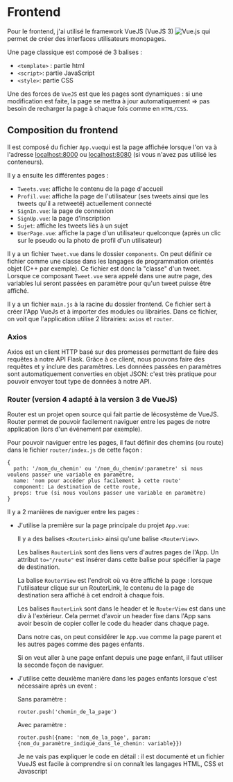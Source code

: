 # Frontend

Pour le frontend, j'ai utilisé le framework VueJS (VueJS 3) 
![Vue.js](https://img.shields.io/badge/vuejs-%2335495e.svg?style=for-the-badge&logo=vuedotjs&logoColor=%234FC08D)
qui permet de créer des interfaces utilisateurs monopages.

Une page classique est composé de 3 balises :
* `<template>` : partie html
* `<script>`: partie JavaScript
* `<style>`: partie CSS

Une des forces de `VueJS` est que les pages sont dynamiques : si une modification est faite, la page se mettra à jour automatiquement => pas besoin de recharger la page à chaque fois comme en `HTML/CSS`.


## Composition du frontend

Il est composé du fichier `App.vue`qui est la page affichée lorsque l'on va à l'adresse [localhost:8000](http://127.0.0.1:8000/) ou [localhost:8080](http://127.0.0.1:8080/) (si vous n'avez pas utilisé les conteneurs).

Il y a ensuite les différentes pages :
* `Tweets.vue`: affiche le contenu de la page d'accueil
* `Profil.vue`: affiche la page de l'utilisateur (ses tweets ainsi que les tweets qu'il a retweeté) actuellement connecté
* `SignIn.vue`: la page de connexion
* `SignUp.vue`: la page d'inscription
* `Sujet`: affiche les tweets liés à un sujet
* `UserPage.vue`: affiche la page d'un utilisateur quelconque (après un clic sur le pseudo ou la photo de profil d'un utilisateur)

Il y a un fichier `Tweet.vue` dans le dossier `components`. On peut définir ce fichier comme une classe dans les langages de programmation orientés objet (C++ par exemple). Ce fichier est donc la "classe" d'un tweet. Lorsque ce composant `Tweet.vue` sera appelé dans une autre page, des variables lui seront passées en paramètre pour qu'un tweet puisse être affiché.

Il y a un fichier `main.js` à la racine du dossier frontend. Ce fichier sert à créer l'App VueJs et à importer des modules ou librairies. Dans ce fichier, on voit que l'application utilise 2 librairies: `axios` et `router`.

### Axios

Axios est un client HTTP basé sur des promesses permettant de faire des requêtes à notre API Flask. Grâce à ce client, nous pouvons faire des requêtes et y inclure des paramètres. Les données passées en paramètres sont automatiquement converties en objet JSON: c'est très pratique pour pouvoir envoyer tout type de données à notre API.


### Router (version 4 adapté à la version 3 de VueJS)

Router est un projet open source qui fait partie de lécosystème de VueJS. Router permet de pouvoir facilement naviguer entre les pages de notre application (lors d'un événement par exemple). 

Pour pouvoir naviguer entre les pages, il faut définir des chemins (ou route) dans le fichier `router/index.js` de cette façon :

```
{
  path: '/nom_du_chemin' ou '/nom_du_chemin/:parametre' si nous voulons passer une variable en paramètre,
  name: 'nom pour accéder plus facilement à cette route'
  component: La destination de cette route,
  props: true (si nous voulons passer une variable en paramètre)
}

```

Il y a 2 manières de naviguer entre les pages :

* J'utilise la première sur la page principale du projet `App.vue`:

  Il y a des balises `<RouterLink>` ainsi qu'une balise `<RouterView>`. 

  Les balises `RouterLink` sont des liens vers d'autres pages de l'App. Un attribut `to="/route"` est insérer dans cette balise pour spécifier la page de destination.

  La balise `RouterView` est l'endroit où va être affiché la page : lorsque l'utilisateur clique sur un RouterLink, le contenu de la page de destination sera affiché à   cet endroit à chaque fois. 

  Les balises `RouterLink` sont dans le header et le `RouterView` est dans une div à l'extérieur. Cela permet d'avoir un header fixe dans l'App sans avoir besoin de     copier coller le code du header dans chaque page.

  Dans notre cas, on peut considérer le `App.vue` comme la page parent et les autres pages comme des pages enfants.

  Si on veut aller à une page enfant depuis une page enfant, il faut utiliser la seconde façon de naviguer.
  

* J'utilise cette deuxième manière dans les pages enfants lorsque c'est nécessaire après un event :
  
  Sans paramètre :
  ```
  router.push('chemin_de_la_page')
  ```
  
  Avec paramètre :
  ```
  router.push({name: 'nom_de_la_page', param: {nom_du_paramètre_indiqué_dans_le_chemin: variable}})
  ```
  
  Je ne vais pas expliquer le code en détail : il est documenté et un fichier VueJS est facile à comprendre si on connaît les langages HTML, CSS et Javascript
  

  
  




